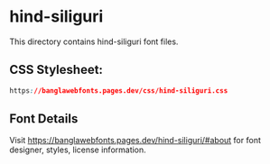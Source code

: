 # hind-siliguri

This directory contains hind-siliguri font files.

## CSS Stylesheet:
```css
https://banglawebfonts.pages.dev/css/hind-siliguri.css
```

## Font Details
Visit https://banglawebfonts.pages.dev/hind-siliguri/#about for font designer, styles, license information.